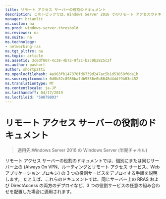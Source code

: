 ```yaml
---
title: リモート アクセス サーバーの役割のドキュメント
description: このトピックでは、Windows Server 2016 でのリモート アクセスのドキュメントへのリンクを提供します。
manager: brianlic
ms.custom: na
ms.prod: windows-server-threshold
ms.reviewer: na
ms.suite: na
ms.technology:
- networking-ras
ms.tgt_pltfrm: na
ms.topic: article
ms.assetid: 3c6df007-4c39-4b72-9f2c-b2c9b2825c2f
ms.author: pashort
author: shortpatti
ms.openlocfilehash: 4a963fb147370fd6739d247ac5b1d53850f0da1b
ms.sourcegitcommit: 0d0b32c8986ba7db9536e0b8648d4ddf9b03e452
ms.translationtype: MT
ms.contentlocale: ja-JP
ms.lasthandoff: 04/17/2019
ms.locfileid: "59879893"
---
```

# <a name="remote-access-server-role-documentation"></a>リモート アクセス サーバーの役割のドキュメント

>適用先:Windows Server 2016 の Windows Server (半期チャネル)

リモート アクセス サーバーの役割のドキュメントでは、個別にまたは同じサーバー上の (Always On VPN、ルーティングとリモート アクセス サービス、Web アプリケーション プロキシ) の 3 つの役割サービスをデプロイする手順を説明します。 たとえば、これらのドキュメントでは、同じサーバー上の RRAS および DirectAccess の両方のデプロイなど、3 つの役割サービスの任意の組み合わせを配置した場合に適用されます。  
 
<!--  
In addition to this topic, the following Remote Access Server Role documentation is available.  
  
-   [Deploy Remote Access in an Enterprise](https://technet.microsoft.com/library/jj134200.aspx)  
  
-   [Managing Remote Access](https://technet.microsoft.com/library/hh831539.aspx)  
  
-->

